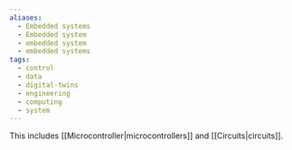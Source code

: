 ```yaml
---
aliases:
  - Embedded systems
  - Embedded system
  - embedded system
  - embedded systems
tags:
  - control
  - data
  - digital-twins
  - engineering
  - computing
  - system
---
```

This includes [[Microcontroller|microcontrollers]] and [[Circuits|circuits]].